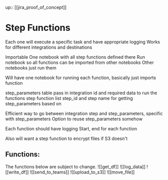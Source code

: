 up:: [[jira_proof_of_concept]]

# Step Functions
Each one will execute a specific task and have appropriate logging
Works for different integrations and destinations

Importable
	One notebook with all step functions defined there
	Run notebook so all functions can be imported from other notebooks
	Other notebooks just run them

Will have one notebook for running each function, basically just imports function

step_parameters table
	pass in integration id and required data to run the functions
step function list
	step_id and step name for getting step_parameters based on 

Efficient way to go between integration step and step_parameters, specific with step_parameters
Option to reuse step_parameters somehow

Each function should have logging
	Start, end for each function

Also will want a step function to encrypt files if S3 doesn't

## Functions:
The functions below are subject to change.
![[get_df]]
![[log_data]]
![[write_df]]
![[send_to_teams]]
![[upload_to_s3]]
![[move_file]]